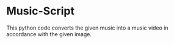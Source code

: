 # Music-Script
This python code converts the given music into a music video in accordance with the given image.
